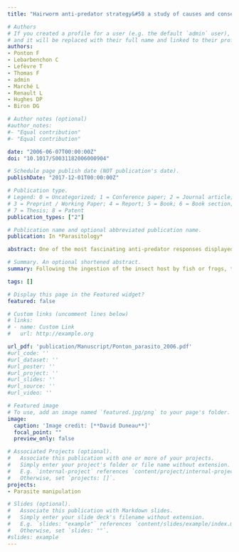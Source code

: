 ```yaml
---
title: "Hairworm anti-predator strategy&#58 a study of causes and consequences"

# Authors
# If you created a profile for a user (e.g. the default `admin` user), write the username (folder name) here 
# and it will be replaced with their full name and linked to their profile.
authors: 
- Ponton F
- Lebarbenchon C
- Lefèvre T
- Thomas F
- admin
- Marché L
- Renault L
- Hughes DP
- Biron DG   

# Author notes (optional)
#author_notes:
#- "Equal contribution"
#- "Equal contribution"

date: "2006-06-07T00:00:00Z"
doi: "10.1017/S0031182006000904"

# Schedule page publish date (NOT publication's date).
publishDate: "2017-12-01T00:00:00Z"

# Publication type.
# Legend: 0 = Uncategorized; 1 = Conference paper; 2 = Journal article;
# 3 = Preprint / Working Paper; 4 = Report; 5 = Book; 6 = Book section;
# 7 = Thesis; 8 = Patent
publication_types: ["2"]

# Publication name and optional abbreviated publication name.
publication: In *Parasitology*

abstract: One of the most fascinating anti-predator responses displayed by parasites is that of hairworms (Nematomorpha). Following the ingestion of the insect host by fish or frogs, the parasitic worm is able to actively exit both its host and the gut of the predator. Using as a model the hairworm, Paragordius tricuspidatus, (parasitizing the cricket Nemobius sylvestris) and the fish predator Micropterus salmoı¨des, we explored, with proteomics tools, the physiological basis of this anti-predator response. By examining the proteome of the parasitic worm, we detected a differential expression of 27 protein spots in those worms able to escape the predator. Peptide Mass Fingerprints of candidate protein spots suggest the existence of an intense muscular activity in escaping worms, which functions in parallel with their distinctive biology. In a second step, we attempted to determine whether the energy expended by worms to escape the predator is traded off against its reproductive potential. Remarkably, the number of offspring produced by worms having escaped a predator was not reduced compared with controls. 

# Summary. An optional shortened abstract.
summary: Following the ingestion of the insect host by fish or frogs, the parasitic hairworm is able to actively exit both its host and the gut of the predator. Using proteomics tools, we described the physiological basis of this anti-predator response. We also showed that the escaped response does not have a fitness cost.

tags: []

# Display this page in the Featured widget?
featured: false

# Custom links (uncomment lines below)
# links:
# - name: Custom Link
#   url: http://example.org

url_pdf: 'publication/Manuscript/Ponton_parasito_2006.pdf'
#url_code: ''
#url_dataset: ''
#url_poster: ''
#url_project: ''
#url_slides: ''
#url_source: ''
#url_video: ''

# Featured image
# To use, add an image named `featured.jpg/png` to your page's folder. 
image:
  caption: 'Image credit: [**David Duneau**]'
  focal_point: ""
  preview_only: false

# Associated Projects (optional).
#   Associate this publication with one or more of your projects.
#   Simply enter your project's folder or file name without extension.
#   E.g. `internal-project` references `content/project/internal-project/index.md`.
#   Otherwise, set `projects: []`.
projects:
- Parasite manipulation

# Slides (optional).
#   Associate this publication with Markdown slides.
#   Simply enter your slide deck's filename without extension.
#   E.g. `slides: "example"` references `content/slides/example/index.md`.
#   Otherwise, set `slides: ""`.
#slides: example
---
```

